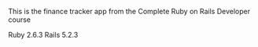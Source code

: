 This is the finance tracker app from the Complete Ruby on Rails Developer course

Ruby 2.6.3
Rails 5.2.3